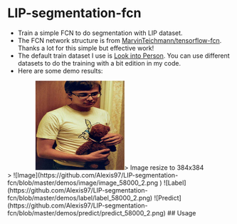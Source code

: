 # LIP-segmentation-fcn
* Train a simple FCN to do segmentation with LIP dataset.
* The FCN network structure is from [MarvinTeichmann/tensorflow-fcn](https://github.com/MarvinTeichmann/tensorflow-fcn). Thanks a lot for this simple but effective work!
* The default train dataset I use is [Look into Person](http://www.sysu-hcp.net/lip/). You can use different datasets to do the training with a bit edition in my code.
* Here are some demo results:
<center>
	<img src="https://github.com/Alexis97/LIP-segmentation-fcn/blob/master/demos/image/image_58000_2.png" height = 200>>
	Image resize to 384x384
</center>>
![Image](https://github.com/Alexis97/LIP-segmentation-fcn/blob/master/demos/image/image_58000_2.png )
![Label](https://github.com/Alexis97/LIP-segmentation-fcn/blob/master/demos/label/label_58000_2.png)
![Predict](https://github.com/Alexis97/LIP-segmentation-fcn/blob/master/demos/predict/predict_58000_2.png)
## Usage

